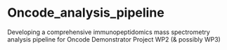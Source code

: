 # Oncode_analysis_pipeline
Developing a comprehensive immunopeptidomics mass spectrometry analysis pipeline for Oncode Demonstrator Project WP2 (&amp; possibly WP3)
